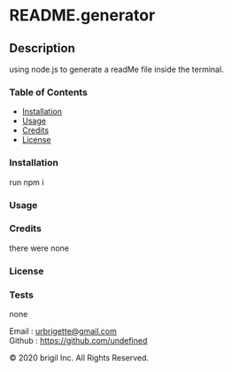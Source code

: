 

  # README.generator

  ## Description 
  using node.js to generate a readMe file inside the terminal.

  ### Table of Contents

* [Installation](#installation)
* [Usage](#usage)
* [Credits](#credits)
* [License](#license)


### Installation
run npm i 


### Usage 



### Credits
there were none






### License



### Tests

none


Email : 
urbrigette@gmail.com<br>
Github : https://github.com/undefined

© 2020 brigil Inc. All Rights Reserved.



